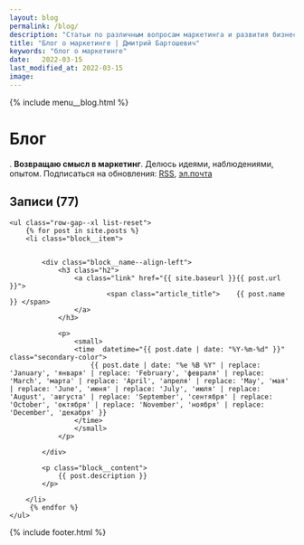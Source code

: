 ```yaml
---
layout: blog
permalink: /blog/
description: "Статьи по различным вопросам маркетинга и развития бизнеса. Делюсь идеями, наблюдениями, опытом." 
title: "Блог о маркетинге | Дмитрий Бартошевич"
keywords: "блог о маркетинге"
date:   2022-03-15
last_modified_at: 2022-03-15
image:
---
```



<div class="body__container">
  
  {% include menu__blog.html %}

<main class="section__content row-gap--l">
       


<div class="intro max-width-text"><h1 class="inline bold">Блог</h1>. 	<strong>Возвращаю смысл в&nbsp;маркетинг</strong>. Делюсь идеями, наблюдениями, опытом. Подписаться на&nbsp;обновления: <a class="link" href="/feed.xml">RSS</a>, <a class="link" href="https://eepurl.com/cmkKcz">эл.почта</a> </div>

	

<div class="full-bleed row-gap--l" id="all-posts">
    <h2 class="h2 bold">Записи (77) </h2>
  
	<ul class="row-gap--xl list-reset">
		{% for post in site.posts %}
		<li class="block__item">


            <div class="block__name--align-left">
                <h3 class="h2">
                    <a class="link" href="{{ site.baseurl }}{{ post.url }}">							
                            <span class="article_title">	{{ post.name }} </span> 
                    </a>
                </h3>

                <p>
                    <small>
                    <time  datetime="{{ post.date | date: "%Y-%m-%d" }}" class="secondary-color"> 						
                        {{ post.date | date: "%e %B %Y" | replace: 'January', 'января' | replace: 'February', 'февраля' | replace: 'March', 'марта' | replace: 'April', 'апреля' | replace: 'May', 'мая' | replace: 'June', 'июня' | replace: 'July', 'июля' | replace: 'August', 'августа' | replace: 'September', 'сентября' | replace: 'October', 'октября' | replace: 'November', 'ноября' | replace: 'December', 'декабря' }}				
                    </time> 
                    </small>
                </p>
            
            </div>
                       
            <p class="block__content">
                {{ post.description }}
            </p>
				
		</li>
		 {% endfor %}
	</ul>
 </div>

</main>

{% include footer.html %}
</div>



